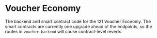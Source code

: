 # Voucher Economy
The backend and smart contract code for the 121 Voucher Economy. The smart contracts are currently one upgrade ahead of the endpoints, so the routes in `voucher-backend` will cause contract-level reverts.
